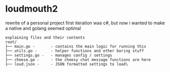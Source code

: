 # loudmouth2

rewrite of a personal project
first iteration was c#, but now i wanted to make a native and golang seemed optimal
```
explaining files and their contents
root/
├── main.go -       - contains the main logic for running this
├── utils.go -      - helper functions and other boring stuff
├── settings.go -   - manages config / settings
├── cheese.go -     - the cheesy chat message functions are here
├── loud.json -     - JSON formatted settings to load\
```